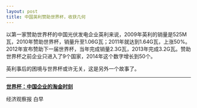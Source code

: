 ```yaml
---
layout: post
title: 中国英利赞助世界杯，收获几何
---
```


以第一家赞助世界杯的中国光伏发电企业英利来说，2009年英利的销量是525M瓦，2010年赞助世界杯，销量升至1.06G瓦；2011年就达到1.64G瓦，上涨50%。2012年宣布赞助下一届世界杯，当年完成销量2.3G瓦，2013年完成3.2G瓦。赞助世界杯之前企业只进入了9个国家，2014年这个数字增长到50个。

英利事后的困境与世界杯或许无关，这是另外一个故事了。

---

**[世界杯：中国企业的淘金时刻](https://tech.sina.com.cn/i/2018-06-17/doc-ihcyszsa7906894.shtml)**

经济观察报 白早